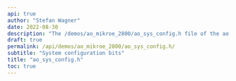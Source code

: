 ```yaml
---
api: true
author: "Stefan Wagner"
date: 2022-08-30
description: "The /demos/ao_mikroe_2800/ao_sys_config.h file of the ao real-time operating system."
draft: true
permalink: /api/demos/ao_mikroe_2800/ao_sys_config.h/
subtitle: "System configuration bits"
title: "ao_sys_config.h"
toc: true
---
```


